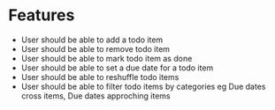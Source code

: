 # Features
- User should be able to add a todo item
- User should be able to remove todo item
- User should be able to mark todo item as done
- User should be able to set a due date for a todo item
- User should be able to reshuffle todo items
- User should be able to filter todo items by categories eg Due dates cross items, Due dates approching items
